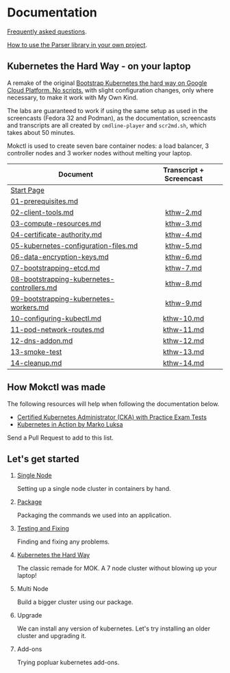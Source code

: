 # Documentation

[Frequently asked questions](faq.md).

[How to use the Parser library in your own project](parser.md).

## Kubernetes the Hard Way - on your laptop

A remake of the original [Bootstrap Kubernetes the hard way on Google Cloud Platform. No scripts.](https://github.com/kelseyhightower/kubernetes-the-hard-way) with slight configuration changes, only where necessary, to make it work with My Own Kind.

The labs are guaranteed to work if using the same setup as used in the screencasts (Fedora 32 and Podman), as the documentation, screencasts and transcripts are all created by  `cmdline-player` and `scr2md.sh`, which takes about 50 minutes.

Mokctl is used to create seven bare container nodes: a load balancer, 3 controller nodes and 3 worker nodes without melting your laptop.

| Document                                                                                                               | Transcript + Screencast                  |
| ---------------------------------------------------------------------------------------------------------------------- |:----------------------------------------:|
| [Start Page](/docs/k8shardway.md)                                                                                      |                                          |
| [01-prerequisites.md](/docs/kubernetes-the-hard-way/01-prerequisites.md)                                               |                                          |
| [02-client-tools.md](/docs/kubernetes-the-hard-way/02-client-tools.md)                                                 | [kthw-2.md](/cmdline-player/kthw-2.md)   |
| [03-compute-resources.md](/docs/kubernetes-the-hard-way/03-compute-resources.md)                                       | [kthw-3.md](/cmdline-player/kthw-3.md)   |
| [04-certificate-authority.md](/docs/kubernetes-the-hard-way/04-certificate-authority.md)                               | [kthw-4.md](/cmdline-player/kthw-4.md)   |
| [05-kubernetes-configuration-files.md](/docs/kubernetes-the-hard-way/05-kubernetes-configuration-files.md)             | [kthw-5.md](/cmdline-player/kthw-5.md)   |
| [06-data-encryption-keys.md](/docs/kubernetes-the-hard-way/06-data-encryption-keys.md)                                 | [kthw-6.md](/cmdline-player/kthw-6.md)   |
| [07-bootstrapping-etcd.md](/docs/kubernetes-the-hard-way/07-bootstrapping-etcd.md)                                     | [kthw-7.md](/cmdline-player/kthw-7.md)   |
| [08-bootstrapping-kubernetes-controllers.md](/docs/kubernetes-the-hard-way/08-bootstrapping-kubernetes-controllers.md) | [kthw-8.md](/cmdline-player/kthw-8.md)   |
| [09-bootstrapping-kubernetes-workers.md](/docs/kubernetes-the-hard-way/09-bootstrapping-kubernetes-workers.md)         | [kthw-9.md](/cmdline-player/kthw-9.md)   |
| [10-configuring-kubectl.md](/docs/kubernetes-the-hard-way/10-configuring-kubectl.md)                                   | [kthw-10.md](/cmdline-player/kthw-10.md) |
| [11-pod-network-routes.md](/docs/kubernetes-the-hard-way/11-pod-network-routes.md)                                     | [kthw-11.md](/cmdline-player/kthw-11.md) |
| [12-dns-addon.md](/docs/kubernetes-the-hard-way/12-dns-addon.md)                                                       | [kthw-12.md](/cmdline-player/kthw-12.md) |
| [13-smoke-test](/docs/kubernetes-the-hard-way/13-smoke-test.md)                                                        | [kthw-13.md](/cmdline-player/kthw-13.md) |
| [14-cleanup.md](/docs/kubernetes-the-hard-way/14-cleanup.md)                                                           | [kthw-14.md](/cmdline-player/kthw-14.md) |

## How Mokctl was made

The following resources will help when following the documentation below.

- [Certified Kubernetes Administrator (CKA) with Practice Exam Tests](https://www.udemy.com/course/certified-kubernetes-administrator-with-practice-tests/)
- [Kubernetes in Action by Marko Luksa](https://www.goodreads.com/book/show/34013922-kubernetes-in-action)

Send a Pull Request to add to this list.

## Let's get started

1. [Single Node](/docs/build.md)
   
   Setting up a single node cluster in containers by hand.

2. [Package](/docs/package.md)
   
   Packaging the commands we used into an application.

3. [Testing and Fixing](/docs/testfix.md)
   
   Finding and fixing any problems.

4. [Kubernetes the Hard Way](/docs/k8shardway.md)
   
   The classic remade for MOK. A 7 node cluster without blowing up your laptop!

5. Multi Node
   
   Build a bigger cluster using our package.

6. Upgrade
   
   We can install any version of kubernetes. Let's try installing an older cluster and upgrading it.

7. Add-ons
   
   Trying popluar kubernetes add-ons.
